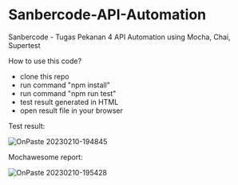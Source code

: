 # Sanbercode-API-Automation
Sanbercode - Tugas Pekanan 4 API Automation using Mocha, Chai, Supertest

How to use this code?
- clone this repo
- run command "npm install"
- run command "npm run test"
- test result generated in HTML
- open result file in your browser

Test result:

![OnPaste 20230210-194845](https://user-images.githubusercontent.com/17744851/218096378-091f2355-0f64-4fd9-983e-60091eb39e8c.png)

Mochawesome report:

![OnPaste 20230210-195428](https://user-images.githubusercontent.com/17744851/218097353-83075ace-c5e9-4eda-9c2f-53224a33d185.png)
